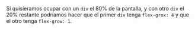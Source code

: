 Sí quisíeramos ocupar con un `div` el 80% de la pantalla, y con otro `div` el 20% restante podríamos hacer que el primer `div` tenga `flex-grox: 4` y que el otro tenga `flex-grow: 1`.